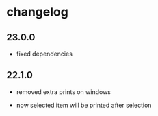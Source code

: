 # changelog

## 23.0.0

- fixed dependencies

## 22.1.0

- removed extra prints on windows

- now selected item will be printed after selection

